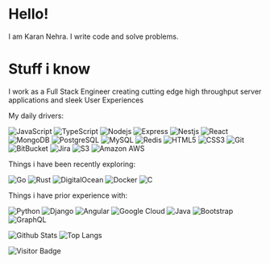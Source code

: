 # Hello!
I am Karan Nehra. I write code and solve problems.

# Stuff i know

I work as a Full Stack Engineer creating cutting edge high throughput server applications and sleek User Experiences

My daily drivers:

![JavaScript](https://img.shields.io/badge/-JavaScript-black?style=for-the-badge&logo=javascript)
![TypeScript](https://img.shields.io/badge/-TypeScript-black?style=for-the-badge&logo=typescript)
![Nodejs](https://img.shields.io/badge/-NodeJS-white?style=for-the-badge&logo=Node.js)
![Express](https://img.shields.io/badge/-Express-black?style=for-the-badge&logo=express)
![Nestjs](https://img.shields.io/badge/-NestJS-black?style=for-the-badge&logo=Nestjs)
![React](https://img.shields.io/badge/-React-aqua?style=for-the-badge&logo=react)
![MongoDB](https://img.shields.io/badge/-MongoDB-black?style=for-the-badge&logo=mongodb)
![PostgreSQL](https://img.shields.io/badge/-PostgreSQL-336791?style=for-the-badge&logo=postgresql)
![MySQL](https://img.shields.io/badge/-MySQL-black?style=for-the-badge&logo=mysql)
![Redis](https://img.shields.io/badge/-Redis-black?style=for-the-badge&logo=Redis)
![HTML5](https://img.shields.io/badge/-HTML5-E34F26?style=for-the-badge&logo=html5&logoColor=white)
![CSS3](https://img.shields.io/badge/-CSS3-1572B6?style=for-the-badge&logo=css3)
![Git](https://img.shields.io/badge/-Git-black?style=for-the-badge&logo=git)
![BitBucket](https://img.shields.io/badge/-BitBucket-darkblue?style=for-the-badge&logo=bitbucket)
![Jira](https://img.shields.io/badge/-Jira-darkblue?style=for-the-badge&logo=jira)
![S3](https://img.shields.io/badge/-S3-white?style=for-the-badge&logo=amazon-s3)
![Amazon AWS](https://img.shields.io/badge/Amazon%20AWS-232F3E?style=for-the-badge&logo=amazon-aws)

Things i have been recently exploring:

![Go](https://img.shields.io/badge/-Golang-00599C?style=for-the-badge&logo=go)
![Rust](https://img.shields.io/badge/-Rust-red?style=for-the-badge&logo=rust)
![DigitalOcean](https://img.shields.io/badge/-Digital%20Ocean-darkblue?style=for-the-badge&logo=digitalocean)
![Docker](https://img.shields.io/badge/-Docker-black?style=for-the-badge&logo=docker)
![C](https://img.shields.io/badge/-C-00599C?style=for-the-badge&logo=c)

Things i have prior experience with:

![Python](https://img.shields.io/badge/-Python-black?style=for-the-badge&logo=Python)
![Django](https://img.shields.io/badge/-Django-darkgreen?style=for-the-badge&logo=django)
![Angular](https://img.shields.io/badge/-Angular-red?style=for-the-badge&logo=angular)
![Google Cloud](https://img.shields.io/badge/-GCP-black?style=for-the-badge&logo=google-cloud)
![Java](https://img.shields.io/badge/-Java-E34A86?style=for-the-badge&logo=java)
![Bootstrap](https://img.shields.io/badge/-Bootstrap-563D7C?style=for-the-badge&logo=bootstrap)
![GraphQL](https://img.shields.io/badge/-GraphQL-E10098?style=for-the-badge&logo=graphql)

![Github Stats](https://github-readme-stats.vercel.app/api?username=karanehra&count_private=true&show_icons=true&include_all_commits=true)
![Top Langs](https://github-readme-stats.vercel.app/api/top-langs/?username=karanehra&hide=java&layout=compact)

![Visitor Badge](https://visitor-badge.laobi.icu/badge?page_id=karanehra.karanehra)
